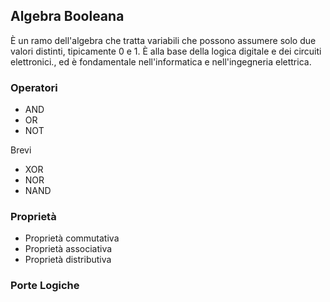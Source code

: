 ## Algebra Booleana

È un ramo dell'algebra che tratta variabili che possono assumere solo due valori distinti, tipicamente 0 e 1. È alla base della logica digitale e dei circuiti elettronici., ed è fondamentale nell'informatica e nell'ingegneria elettrica.

### Operatori

- AND
- OR
- NOT

Brevi

- XOR
- NOR
- NAND

### Proprietà

- Proprietà commutativa
- Proprietà associativa
- Proprietà distributiva

### Porte Logiche